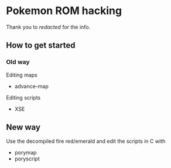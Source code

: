 # Pokemon ROM hacking

Thank you to _redacted_ for the info.

## How to get started

### Old way

Editing maps
- advance-map

Editing scripts
- XSE

## New way

Use the decompiled fire red/emerald and edit the scripts in C with

- porymap
- poryscript
